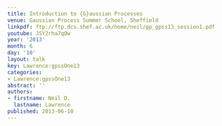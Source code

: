 ```yaml
---
title: Introduction to {G}aussian Processes
venue: Gaussian Process Summer School, Sheffield
linkpdf: ftp://ftp.dcs.shef.ac.uk/home/neil/gp_gpss13_session1.pdf
youtube: JSY2rha7qOw
year: '2013'
month: 6
day: '10'
layout: talk
key: Lawrence:gpssOne13
categories:
- Lawrence:gpssOne13
abstract: ''
authors:
- firstname: Neil D.
  lastname: Lawrence
published: 2013-06-10
---
```

